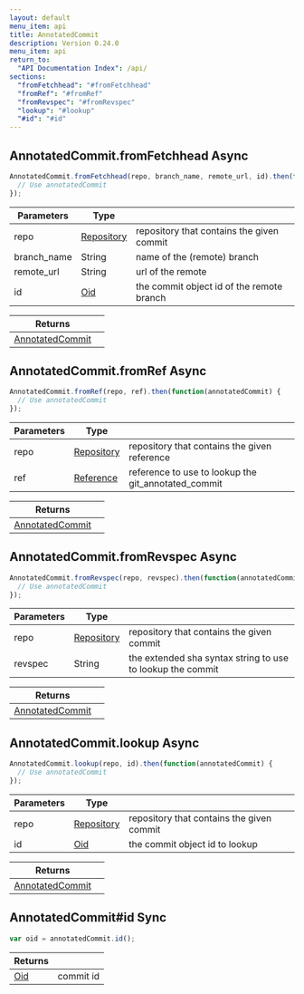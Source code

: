 ```yaml
---
layout: default
menu_item: api
title: AnnotatedCommit
description: Version 0.24.0
menu_item: api
return_to:
  "API Documentation Index": /api/
sections:
  "fromFetchhead": "#fromFetchhead"
  "fromRef": "#fromRef"
  "fromRevspec": "#fromRevspec"
  "lookup": "#lookup"
  "#id": "#id"
---
```


## <a name="fromFetchhead"></a><span>AnnotatedCommit.</span>fromFetchhead <span class="tags"><span class="async">Async</span></span>

```js
AnnotatedCommit.fromFetchhead(repo, branch_name, remote_url, id).then(function(annotatedCommit) {
  // Use annotatedCommit
});
```

| Parameters | Type |   |
| --- | --- | --- |
| repo | [Repository](/api/repository/) | repository that contains the given commit |
| branch_name | String | name of the (remote) branch |
| remote_url | String | url of the remote |
| id | [Oid](/api/oid/) | the commit object id of the remote branch |

| Returns |  |
| --- | --- |
| [AnnotatedCommit](/api/annotated_commit/) |  |

## <a name="fromRef"></a><span>AnnotatedCommit.</span>fromRef <span class="tags"><span class="async">Async</span></span>

```js
AnnotatedCommit.fromRef(repo, ref).then(function(annotatedCommit) {
  // Use annotatedCommit
});
```

| Parameters | Type |   |
| --- | --- | --- |
| repo | [Repository](/api/repository/) | repository that contains the given reference |
| ref | [Reference](/api/reference/) | reference to use to lookup the git_annotated_commit |

| Returns |  |
| --- | --- |
| [AnnotatedCommit](/api/annotated_commit/) |  |

## <a name="fromRevspec"></a><span>AnnotatedCommit.</span>fromRevspec <span class="tags"><span class="async">Async</span></span>

```js
AnnotatedCommit.fromRevspec(repo, revspec).then(function(annotatedCommit) {
  // Use annotatedCommit
});
```

| Parameters | Type |   |
| --- | --- | --- |
| repo | [Repository](/api/repository/) | repository that contains the given commit |
| revspec | String | the extended sha syntax string to use to lookup the commit |

| Returns |  |
| --- | --- |
| [AnnotatedCommit](/api/annotated_commit/) |  |

## <a name="lookup"></a><span>AnnotatedCommit.</span>lookup <span class="tags"><span class="async">Async</span></span>

```js
AnnotatedCommit.lookup(repo, id).then(function(annotatedCommit) {
  // Use annotatedCommit
});
```

| Parameters | Type |   |
| --- | --- | --- |
| repo | [Repository](/api/repository/) | repository that contains the given commit |
| id | [Oid](/api/oid/) | the commit object id to lookup |

| Returns |  |
| --- | --- |
| [AnnotatedCommit](/api/annotated_commit/) |  |

## <a name="id"></a><span>AnnotatedCommit#</span>id <span class="tags"><span class="sync">Sync</span></span>

```js
var oid = annotatedCommit.id();
```

| Returns |  |
| --- | --- |
| [Oid](/api/oid/) |  commit id |

